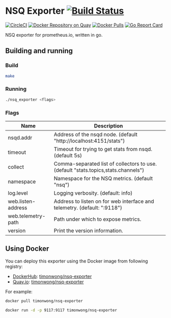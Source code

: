 # NSQ Exporter [![Build Status](https://travis-ci.org/timonwong/nsq_exporter.svg)][travis]

[![CircleCI](https://circleci.com/gh/timonwong/nsq_exporter/tree/master.svg?style=shield)][circleci]
[![Docker Repository on Quay](https://quay.io/repository/timonwong/nsq-exporter/status)][quay]
[![Docker Pulls](https://img.shields.io/docker/pulls/timonwong/nsq-exporter.svg?maxAge=604800)][hub]
[![Go Report Card](https://goreportcard.com/badge/github.com/timonwong/nsq_exporter)](https://goreportcard.com/report/github.com/timonwong/nsq_exporter)

NSQ exporter for prometheus.io, written in go.

## Building and running

### Build

```bash
make
```

### Running

```bash
./nsq_exporter <flags>
```

### Flags

Name                                       | Description
-------------------------------------------|--------------------------------------------------------------------------------------------------
nsqd.addr                                  | Address of the nsqd node. (default "http://localhost:4151/stats")
timeout                                    | Timeout for trying to get stats from nsqd. (default 5s)
collect                                    | Comma-separated list of collectors to use. (default "stats.topics,stats.channels")
namespace                                  | Namespace for the NSQ metrics. (default "nsq")
log.level                                  | Logging verbosity. (default: info)
web.listen-address                         | Address to listen on for web interface and telemetry. (default: ":9118")
web.telemetry-path                         | Path under which to expose metrics.
version                                    | Print the version information.

## Using Docker

You can deploy this exporter using the Docker image from following registry:

* [DockerHub]\: [timonwong/nsq-exporter](https://registry.hub.docker.com/u/timonwong/nsq-exporter/)
* [Quay.io]\: [timonwong/nsq-exporter](https://quay.io/repository/timonwong/nsq-exporter)

For example:

```bash
docker pull timonwong/nsq-exporter

docker run -d -p 9117:9117 timonwong/nsq-exporter
```

[circleci]: https://circleci.com/gh/timonwong/nsq_exporter
[hub]: https://hub.docker.com/r/timonwong/nsq-exporter/
[travis]: https://travis-ci.org/timonwong/nsq_exporter
[quay]: https://quay.io/repository/timonwong/nsq-exporter
[DockerHub]: https://hub.docker.com
[Quay.io]: https://quay.io
